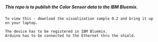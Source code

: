 #####  This repo is to publish the Color Sensor data to the IBM Bluemix.

    To view this - download the visualization sample 0.2 and bring it up on your laptop.

    The device has to be registered in IBM Bluemix.
    Arduino has to be connected to the Ethernet thru the shield.

